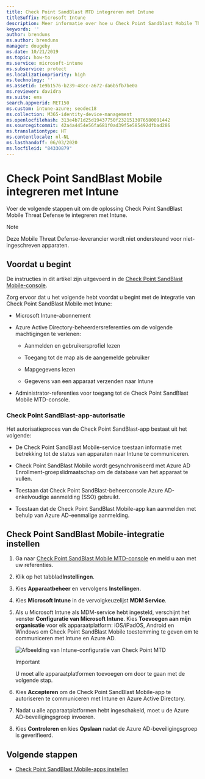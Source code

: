 ```yaml
---
title: Check Point SandBlast MTD integreren met Intune
titleSuffix: Microsoft Intune
description: Meer informatie over hoe u Check Point Sandblast Mobile Threat Defense (MTD) instelt met Intune om toegang tot uw bedrijfsbronnen met mobiele apparaten te beheren.
keywords: ''
author: brenduns
ms.author: brenduns
manager: dougeby
ms.date: 10/21/2019
ms.topic: how-to
ms.service: microsoft-intune
ms.subservice: protect
ms.localizationpriority: high
ms.technology: ''
ms.assetid: 1e9b1576-b239-48cc-a672-da6b5fb7be0a
ms.reviewer: davidra
ms.suite: ems
search.appverid: MET150
ms.custom: intune-azure; seodec18
ms.collection: M365-identity-device-management
ms.openlocfilehash: 313e4b71d25d19437750f2321513076580091442
ms.sourcegitcommit: 42a4a4454e56fa681f0ad39f5e585492dfbad286
ms.translationtype: HT
ms.contentlocale: nl-NL
ms.lasthandoff: 06/03/2020
ms.locfileid: "84330879"
---
```

# <a name="integrate-check-point-sandblast-mobile-with-intune"></a>Check Point SandBlast Mobile integreren met Intune

Voer de volgende stappen uit om de oplossing Check Point SandBlast Mobile Threat Defense te integreren met Intune.

> [!NOTE]
> Deze Mobile Threat Defense-leverancier wordt niet ondersteund voor niet-ingeschreven apparaten.

## <a name="before-you-begin"></a>Voordat u begint

De instructies in dit artikel zijn uitgevoerd in de [Check Point SandBlast Mobile-console](https://intune-4.eu1.locsec.net/). 

Zorg ervoor dat u het volgende hebt voordat u begint met de integratie van Check Point SandBlast Mobile met Intune:

- Microsoft Intune-abonnement

- Azure Active Directory-beheerdersreferenties om de volgende machtigingen te verlenen:

  - Aanmelden en gebruikersprofiel lezen

  - Toegang tot de map als de aangemelde gebruiker

  - Mapgegevens lezen

  - Gegevens van een apparaat verzenden naar Intune

- Administrator-referenties voor toegang tot de Check Point SandBlast Mobile MTD-console.

### <a name="check-point-sandblast-app-authorization"></a>Check Point SandBlast-app-autorisatie

Het autorisatieproces van de Check Point SandBlast-app bestaat uit het volgende:

- De Check Point SandBlast Mobile-service toestaan informatie met betrekking tot de status van apparaten naar Intune te communiceren.

- Check Point SandBlast Mobile wordt gesynchroniseerd met Azure AD Enrollment-groepslidmaatschap om de database van het apparaat te vullen.

- Toestaan dat Check Point SandBlast-beheerconsole Azure AD-enkelvoudige aanmelding (SSO) gebruikt.

- Toestaan dat de Check Point SandBlast Mobile-app kan aanmelden met behulp van Azure AD-eenmalige aanmelding.

## <a name="to-set-up-check-point-sandblast-mobile-integration"></a>Check Point SandBlast Mobile-integratie instellen

1. Ga naar [Check Point SandBlast Mobile MTD-console](https://intune-4.eu1.locsec.net/) en meld u aan met uw referenties.

2. Klik op het tabblad**Instellingen**.

3. Kies **Apparaatbeheer** en vervolgens **Instellingen**.

4. Kies **Microsoft Intune** in de vervolgkeuzelijst **MDM Service**.

5. Als u Microsoft Intune als MDM-service hebt ingesteld, verschijnt het venster **Configuratie van Microsoft Intune**. Kies **Toevoegen aan mijn organisatie** voor elk apparaatplatform: iOS/iPadOS, Android en Windows om Check Point SandBlast Mobile toestemming te geven om te communiceren met Intune en Azure AD.

    ![Afbeelding van Intune-configuratie van Check Point MTD](./media/checkpoint-sandblast-mobile-mtd-connector-integration/checkpoint-MTD-1.PNG)

    > [!IMPORTANT]
    > U moet alle apparaatplatformen toevoegen om door te gaan met de volgende stap.

6. Kies **Accepteren** om de Check Point SandBlast Mobile-app te autoriseren te communiceren met Intune en Azure Active Directory.

7. Nadat u alle apparaatplatformen hebt ingeschakeld, moet u de Azure AD-beveiligingsgroep invoeren.

8. Kies **Controleren** en kies **Opslaan** nadat de Azure AD-beveiligingsgroep is geverifieerd.

## <a name="next-steps"></a>Volgende stappen

- [Check Point SandBlast Mobile-apps instellen](mtd-apps-ios-app-configuration-policy-add-assign.md)
